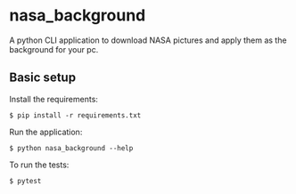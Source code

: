 # nasa_background

A python CLI application to download NASA pictures and apply them as the background for your pc.

## Basic setup

Install the requirements:
```
$ pip install -r requirements.txt
```

Run the application:
```
$ python nasa_background --help
```

To run the tests:
```
$ pytest
```
